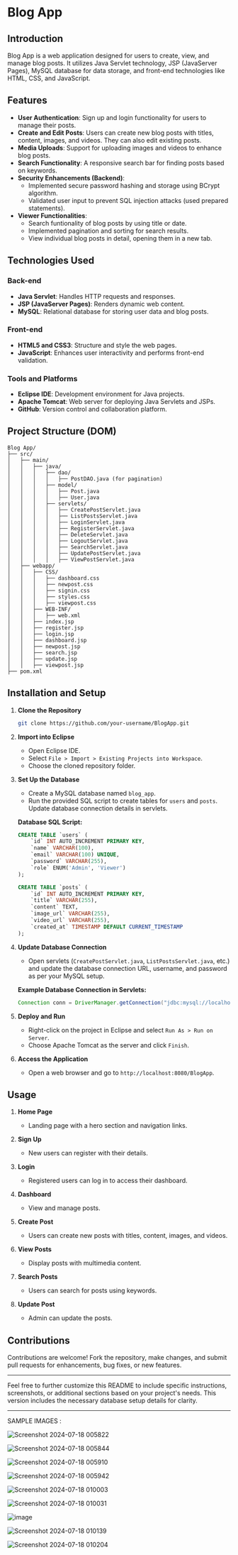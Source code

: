 # Blog App

## Introduction

Blog App is a web application designed for users to create, view, and manage blog posts. It utilizes Java Servlet technology, JSP (JavaServer Pages), MySQL database for data storage, and front-end technologies like HTML, CSS, and JavaScript.

## Features

- **User Authentication**: Sign up and login functionality for users to manage their posts.
- **Create and Edit Posts**: Users can create new blog posts with titles, content, images, and videos. They can also edit existing posts.
- **Media Uploads**: Support for uploading images and videos to enhance blog posts.
- **Search Functionality**: A responsive search bar for finding posts based on keywords.
- **Security Enhancements (Backend)**: 
  - Implemented secure password hashing and storage using BCrypt algorithm.
  - Validated user input to prevent SQL injection attacks (used prepared statements).
- **Viewer Functionalities**:
  - Search funtionality of blog posts by using title or date.
  - Implemented pagination and sorting for search results.
  - View individual blog posts in detail, opening them in a new tab.

## Technologies Used

### Back-end

- **Java Servlet**: Handles HTTP requests and responses.
- **JSP (JavaServer Pages)**: Renders dynamic web content.
- **MySQL**: Relational database for storing user data and blog posts.

### Front-end

- **HTML5 and CSS3**: Structure and style the web pages.
- **JavaScript**: Enhances user interactivity and performs front-end validation.

### Tools and Platforms

- **Eclipse IDE**: Development environment for Java projects.
- **Apache Tomcat**: Web server for deploying Java Servlets and JSPs.
- **GitHub**: Version control and collaboration platform.

## Project Structure (DOM)

```
Blog App/
├── src/
│   ├── main/
│   │   ├── java/
│   │   │   ├── dao/
│   │   │   │   ├── PostDAO.java (for pagination)
│   │   │   ├── model/
│   │   │   │   ├── Post.java
│   │   │   │   ├── User.java
│   │   │   ├── servlets/
│   │   │   │   ├── CreatePostServlet.java
│   │   │   │   ├── ListPostsServlet.java
│   │   │   │   ├── LoginServlet.java
│   │   │   │   ├── RegisterServlet.java
│   │   │   │   ├── DeleteServlet.java
│   │   │   │   ├── LogoutServlet.java
│   │   │   │   ├── SearchServlet.java
│   │   │   │   ├── UpdatePostServlet.java
│   │   │   │   ├── ViewPostServlet.java
│   ├── webapp/
│   │   ├── CSS/
│   │   │   ├── dashboard.css
│   │   │   ├── newpost.css
│   │   │   ├── signin.css
│   │   │   ├── styles.css
│   │   │   ├── viewpost.css
│   │   ├── WEB-INF/
│   │   │   ├── web.xml
│   │   ├── index.jsp
│   │   ├── register.jsp
│   │   ├── login.jsp
│   │   ├── dashboard.jsp
│   │   ├── newpost.jsp
│   │   ├── search.jsp
│   │   ├── update.jsp
│   │   ├── viewpost.jsp
├── pom.xml
```

## Installation and Setup

1. **Clone the Repository**
   ```bash
   git clone https://github.com/your-username/BlogApp.git
   ```

2. **Import into Eclipse**
   - Open Eclipse IDE.
   - Select `File > Import > Existing Projects into Workspace`.
   - Choose the cloned repository folder.

3. **Set Up the Database**
   - Create a MySQL database named `blog_app`.
   - Run the provided SQL script to create tables for `users` and `posts`. Update database connection details in servlets.

   **Database SQL Script:**
   ```sql
   CREATE TABLE `users` (
       `id` INT AUTO_INCREMENT PRIMARY KEY,
       `name` VARCHAR(100),
       `email` VARCHAR(100) UNIQUE,
       `password` VARCHAR(255),
       `role` ENUM('Admin', 'Viewer')
   );

   CREATE TABLE `posts` (
       `id` INT AUTO_INCREMENT PRIMARY KEY,
       `title` VARCHAR(255),
       `content` TEXT,
       `image_url` VARCHAR(255),
       `video_url` VARCHAR(255),
       `created_at` TIMESTAMP DEFAULT CURRENT_TIMESTAMP
   );
   ```

4. **Update Database Connection**
   - Open servlets (`CreatePostServlet.java`, `ListPostsServlet.java`, etc.) and update the database connection URL, username, and password as per your MySQL setup.

   **Example Database Connection in Servlets:**
   ```java
   Connection conn = DriverManager.getConnection("jdbc:mysql://localhost:3306/blog_app", "root", "your-password");
   ```

5. **Deploy and Run**
   - Right-click on the project in Eclipse and select `Run As > Run on Server`.
   - Choose Apache Tomcat as the server and click `Finish`.

6. **Access the Application**
   - Open a web browser and go to `http://localhost:8080/BlogApp`.

## Usage

1. **Home Page**
   - Landing page with a hero section and navigation links.
   
2. **Sign Up**
   - New users can register with their details.

3. **Login**
   - Registered users can log in to access their dashboard.

4. **Dashboard**
   - View and manage posts.

5. **Create Post**
   - Users can create new posts with titles, content, images, and videos.

6. **View Posts**
   - Display posts with multimedia content.

7. **Search Posts**
   - Users can search for posts using keywords.

8. **Update Post**
   - Admin can update the posts.

## Contributions

Contributions are welcome! Fork the repository, make changes, and submit pull requests for enhancements, bug fixes, or new features.

---

Feel free to further customize this README to include specific instructions, screenshots, or additional sections based on your project's needs. This version includes the necessary database setup details for clarity.

---

SAMPLE IMAGES : 

![Screenshot 2024-07-18 005822](https://github.com/user-attachments/assets/61208af3-0011-4326-9a04-0ddce98f55cb)

![Screenshot 2024-07-18 005844](https://github.com/user-attachments/assets/9d5dc708-bc05-47c2-94db-0e6f581a651a)

![Screenshot 2024-07-18 005910](https://github.com/user-attachments/assets/1e73f34b-2a6f-4a91-add9-64ca95bf1499)

![Screenshot 2024-07-18 005942](https://github.com/user-attachments/assets/13eb0e65-c95b-49f0-a7b8-27960047d95b)

![Screenshot 2024-07-18 010003](https://github.com/user-attachments/assets/d387ec60-4e75-4b57-8ef0-d9389d485e96)

![Screenshot 2024-07-18 010031](https://github.com/user-attachments/assets/22ddea6d-0e5e-46a9-9a61-11e13a99ba38)

![image](https://github.com/user-attachments/assets/6bbe9fbe-2845-4e37-8ad7-c426ab7dd20c)

![Screenshot 2024-07-18 010139](https://github.com/user-attachments/assets/a5c6d75f-8118-4204-9f78-1e49d0295bd3)

![Screenshot 2024-07-18 010204](https://github.com/user-attachments/assets/b6e012e3-ec24-4018-96a2-eeb1c9c4b135)









